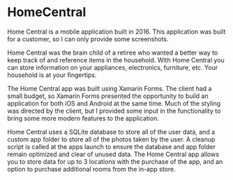 # HomeCentral

Home Central is a mobile application built in 2016.  This application was built for a customer, so I can only provide some screenshots.

Home Central was the brain child of a retiree who wanted a better way to keep track of and reference items in the household.  With Home Central you can store information on your appliances, electronics, furniture, etc.  Your household is at your fingertips.

The Home Central app was built using Xamarin Forms.  The client had a small budget, so Xamarin Forms presented the opportunity to build an application for both iOS and Android at the same time.  Much of the styling was directed by the client, but I provided some input in the functionality to bring some more modern features to the application.

Home Central uses a SQLite database to store all of the user data, and a custom app folder to store all of the photos taken by the user.  A cleanup script is called at the apps launch to ensure the database and app folder remain optimized and clear of unused data.  The Home Central app allows you to store data for up to 3 locations with the purchase of the app, and an option to purchase additional rooms from the in-app store.
